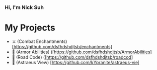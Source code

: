 ### Hi, I'm Nick Suh

# My Projects
- ⚔ (Combat Enchantments) [https://github.com/dsfhdshdjtsb/enchantments]
- 🎽 (Armor Abilities) ([https://github.com/dsfhdshdjtsb/ArmorAbilities]
- 🚗 (Road Code) ([https://github.com/dsfhdshdjtsb/roadcod]
- 🌟 (Astraeus View) [https://github.com/kYpranite/astraeus-vie]
<!--
**dsfhdshdjtsb/dsfhdshdjtsb** is a ✨ _special_ ✨ repository because its `README.md` (this file) appears on your GitHub profile.

Here are some ideas to get you started:

- 🔭 I’m currently working on ...
- 🌱 I’m currently learning ...
- 👯 I’m looking to collaborate on ...
- 🤔 I’m looking for help with ...
- 💬 Ask me about ...
- 📫 How to reach me: ...
- 😄 Pronouns: ...
- ⚡ Fun fact: ...
-->

